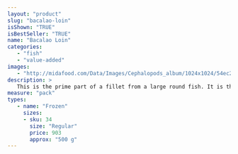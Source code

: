```yaml
---
layout: "product"
slug: "bacalao-loin"
isShown: "TRUE"
isBestSeller: "TRUE"
name: "Bacalao Loin"
categories:
   - "fish"
   - "value-added"
images:
   - "http://midafood.com/Data/Images/Cephalopods_album/1024x1024/54ec21215c2c2508.jpg"
description: >
   This is the prime part of a fillet from a large round fish. It is the part of the fillet which is above the spine, sometimes called the top back loin. For steaks In a pan, heat the olive oil until it starts to smoke, then put in 4 pieces of bacalao - it is best to fry them in batches so that the oil maintains the ideal temperature. Turn the loins over within 3 to 5 minutes in order to finish the cooking. They should be fried through, nicely browned but still juicy inside. Proceed in the same manner for the second batch.
measure: "pack"
types: 
   - name: "Frozen"
     sizes: 
     - sku: 34
       size: "Regular"
       price: 903
       approx: "500 g"
---
```

